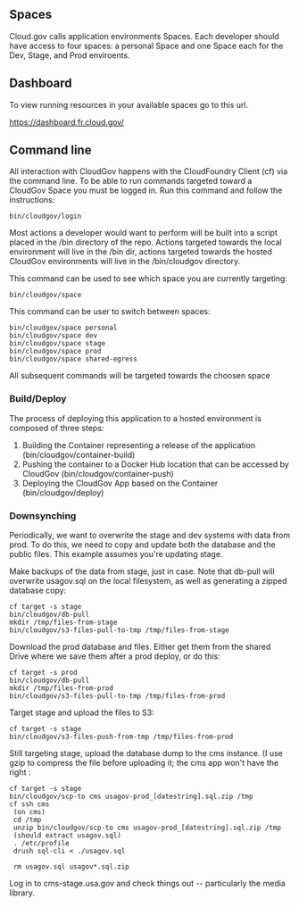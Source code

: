 ## Spaces

Cloud.gov calls application environments Spaces. Each developer should have access to four spaces: a personal Space and one Space each for the Dev, Stage, and Prod enviroents.

## Dashboard

To view running resources in your available spaces go to this url.

https://dashboard.fr.cloud.gov/

## Command line

All interaction with CloudGov happens with the CloudFoundry Client (cf) via the command line.
To be able to run commands targeted toward a CloudGov Space you must be logged in. Run this command and follow the instructions:

```
bin/cloudgov/login
```

Most actions a developer would want to perform will be built into a script placed in the /bin directory of the repo. Actions targeted towards the local environment will live in the /bin dir, actions targeted towards the hosted CloudGov environments will live in the /bin/cloudgov directory.

This command can be used to see which space you are currently targeting:

```
bin/cloudgov/space
```

This command can be user to switch between spaces:

```
bin/cloudgov/space personal
bin/cloudgov/space dev
bin/cloudgov/space stage
bin/cloudgov/space prod
bin/cloudgov/space shared-egress
```

All subsequent commands will be targeted towards the choosen space

### Build/Deploy

The process of deploying this application to a hosted environment is composed of three steps:
1. Building the Container representing a release of the application (bin/cloudgov/container-build)
2. Pushing the container to a Docker Hub location that can be accessed by CloudGov (bin/cloudgov/container-push)
3. Deploying the CloudGov App based on the Container (bin/cloudgov/deploy)

### Downsynching

Periodically, we want to overwrite the stage and dev systems with data from prod. To do this, we need to copy and update both the database and the public files. This example assumes you're updating stage. 

Make backups of the data from stage, just in case. Note that db-pull will overwrite usagov.sql on the local filesystem, as well as generating a zipped database copy:  
  
```
cf target -s stage
bin/cloudgov/db-pull
mkdir /tmp/files-from-stage
bin/cloudgov/s3-files-pull-to-tmp /tmp/files-from-stage
```

Download the prod database and files. Either get them from the shared Drive where we save them after a prod deploy, or do this:

```
cf target -s prod
bin/cloudgov/db-pull
mkdir /tmp/files-from-prod
bin/cloudgov/s3-files-pull-to-tmp /tmp/files-from-prod
```

Target stage and upload the files to S3:

```
cf target -s stage
bin/cloudgov/s3-files-push-from-tmp /tmp/files-from-prod
```

Still targeting stage, upload the database dump to the cms instance. (I use gzip to compress the file before uploading it; the cms app won't have the right :

```
cf target -s stage
bin/cloudgov/scp-to cms usagov-prod_[datestring].sql.zip /tmp
cf ssh cms
 (on cms)
 cd /tmp
 unzip bin/cloudgov/scp-to cms usagov-prod_[datestring].sql.zip /tmp
 (should extract usagov.sql)
 . /etc/profile
 drush sql-cli < ./usagov.sql

 rm usagov.sql usagov*.sql.zip
```

Log in to cms-stage.usa.gov and check things out -- particularly the media library. 

